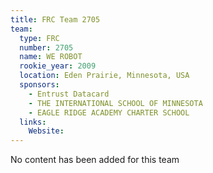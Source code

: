 ```yaml
---
title: FRC Team 2705
team:
  type: FRC
  number: 2705
  name: WE ROBOT
  rookie_year: 2009
  location: Eden Prairie, Minnesota, USA
  sponsors:
    - Entrust Datacard
    - THE INTERNATIONAL SCHOOL OF MINNESOTA
    - EAGLE RIDGE ACADEMY CHARTER SCHOOL
  links:
    Website: 
---
```

No content has been added for this team